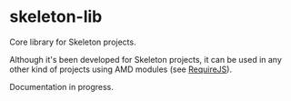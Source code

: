 skeleton-lib
============

Core library for Skeleton projects.

Although it's been developed for Skeleton projects, it can be used in any other kind of projects using AMD modules (see [RequireJS](http://requirejs.org)).

Documentation in progress.
